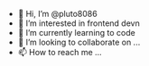 - 👋 Hi, I’m @pluto8086
- 👀 I’m interested in frontend devn
- 🌱 I’m currently learning to code
- 💞️ I’m looking to collaborate on ...
- 📫 How to reach me ...

<!---
pluto8086/pluto8086 is a ✨ special ✨ repository because its `README.md` (this file) appears on your GitHub profile.
You can click the Preview link to take a look at your changes.
--->
